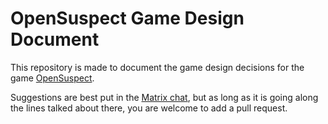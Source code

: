 # OpenSuspect Game Design Document

This repository is made to document the game design decisions for the
game [OpenSuspect](https://github.com/opensuspect/opensuspect).

Suggestions are best put in the
[Matrix chat](https://matrix.to/#/!tgLRSVEafCkKJVwUYs:matrix.org?via=matrix.org&via=privacytools.io),
but as long as it is going along the lines talked about there, you are
welcome to add a pull request.
